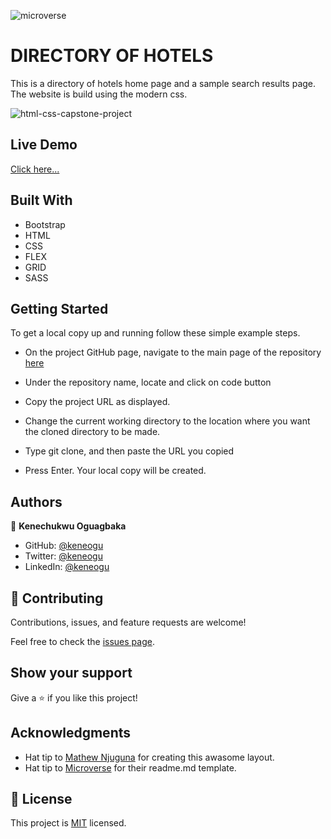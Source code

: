 ![microverse](https://img.shields.io/badge/Microverse-blueviolet)

# DIRECTORY OF HOTELS
This is a directory of hotels home page and a sample search results page. The website is build using the modern css.


![html-css-capstone-project](https://user-images.githubusercontent.com/53356820/102355599-6072e780-3fac-11eb-9171-231e8dc28dd1.png)


## Live Demo

[Click here...](https://keneogu.github.io/HTML-CSS-CAPSTONE-PROJECT/.)

## Built With

- Bootstrap
- HTML
- CSS
- FLEX
- GRID
- SASS

## Getting Started

To get a local copy up and running follow these simple example steps.

- On the project GitHub page, navigate to the main page of the repository [here](https://github.com/keneogu/HTML-CSS-CAPSTONE-PROJECT/tree/feature-branch)

- Under the repository name, locate and click on code button

- Copy the project URL as displayed.

- Change the current working directory to the location where you want the cloned directory to be made.

- Type git clone, and then paste the URL you copied

- Press Enter. Your local copy will be created.



## Authors

👤 **Kenechukwu Oguagbaka**

- GitHub: [@keneogu](https://github.com/keneogu)
- Twitter: [@keneogu](https://twitter.com/keneogu)
- LinkedIn: [@keneogu](https://www.linkedin.com/in/oguagbaka-kenechukwu-8b2289179/)


## 🤝 Contributing

Contributions, issues, and feature requests are welcome!

Feel free to check the [issues page](https://github.com/keneogu/HTML-CSS-CAPSTONE-PROJECT/issues).

## Show your support

Give a ⭐️ if you like this project!

## Acknowledgments

- Hat tip to [Mathew Njuguna](https://www.behance.net/mathewnjuguna) for creating this awasome layout.
- Hat tip to [Microverse](https://www.microverse.org/) for their readme.md template.

## 📝 License

This project is [MIT](https://rem.mit-license.org/) licensed.
